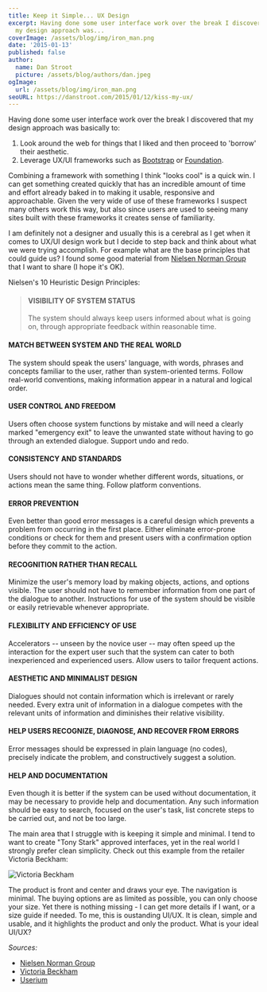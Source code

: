 ```yaml
---
title: Keep it Simple... UX Design
excerpt: Having done some user interface work over the break I discovered that
  my design approach was...
coverImage: /assets/blog/img/iron_man.png
date: '2015-01-13'
published: false
author:
  name: Dan Stroot
  picture: /assets/blog/authors/dan.jpeg
ogImage:
  url: /assets/blog/img/iron_man.png
seoURL: https://danstroot.com/2015/01/12/kiss-my-ux/
---
```


Having done some user interface work over the break I discovered that my design approach was basically to:

1. Look around the web for things that I liked and then proceed to 'borrow' their aesthetic.
2. Leverage UX/UI frameworks such as [Bootstrap](http://getbootstrap.com) or [Foundation](http://foundation.zurb.com/).

Combining a framework with something I think "looks cool" is a quick win. I can get something created quickly that has an incredible amount of time and effort already baked in to making it usable, responsive and approachable. Given the very wide of use of these frameworks I suspect many others work this way, but also since users are used to seeing many sites built with these frameworks it creates sense of familiarity.

I am definitely not a designer and usually this is a cerebral as I get when it comes to UX/UI design work but I decide to step back and think about what we were trying accomplish. For example what are the base principles that could guide us? I found some good material from [Nielsen Norman Group](http://www.nngroup.com/) that I want to share (I hope it's OK).

Nielsen's 10 Heuristic Design Principles:

> #### VISIBILITY OF SYSTEM STATUS
>
> The system should always keep users informed about what is going on, through appropriate feedback within reasonable time.

#### MATCH BETWEEN SYSTEM AND THE REAL WORLD

The system should speak the users' language, with words, phrases and concepts familiar to the user, rather than system-oriented terms. Follow real-world conventions, making information appear in a natural and logical order.

#### USER CONTROL AND FREEDOM

Users often choose system functions by mistake and will need a clearly marked "emergency exit" to leave the unwanted state without having to go through an extended dialogue. Support undo and redo.

#### CONSISTENCY AND STANDARDS

Users should not have to wonder whether different words, situations, or actions mean the same thing. Follow platform conventions.

#### ERROR PREVENTION

Even better than good error messages is a careful design which prevents a problem from occurring in the first place. Either eliminate error-prone conditions or check for them and present users with a confirmation option before they commit to the action.

#### RECOGNITION RATHER THAN RECALL

Minimize the user's memory load by making objects, actions, and options visible. The user should not have to remember information from one part of the dialogue to another. Instructions for use of the system should be visible or easily retrievable whenever appropriate.

#### FLEXIBILITY AND EFFICIENCY OF USE

Accelerators -- unseen by the novice user -- may often speed up the interaction for the expert user such that the system can cater to both inexperienced and experienced users. Allow users to tailor frequent actions.

#### AESTHETIC AND MINIMALIST DESIGN

Dialogues should not contain information which is irrelevant or rarely needed. Every extra unit of information in a dialogue competes with the relevant units of information and diminishes their relative visibility.

#### HELP USERS RECOGNIZE, DIAGNOSE, AND RECOVER FROM ERRORS

Error messages should be expressed in plain language (no codes), precisely indicate the problem, and constructively suggest a solution.

#### HELP AND DOCUMENTATION

Even though it is better if the system can be used without documentation, it may be necessary to provide help and documentation. Any such information should be easy to search, focused on the user's task, list concrete steps to be carried out, and not be too large.

The main area that I struggle with is keeping it simple and minimal. I tend to want to create "Tony Stark" approved interfaces, yet in the real world I strongly prefer clean simplicity. Check out this example from the retailer Victoria Beckham:

![Victoria Beckham](/img/VICTORIA_BECKHAM.png)

The product is front and center and draws your eye. The navigation is minimal. The buying options are as limited as possible, you can only choose your size. Yet there is nothing missing - I can get more details if I want, or a size guide if needed. To me, this is oustanding UI/UX. It is clean, simple and usable, and it highlights the product and only the product. What is your ideal UI/UX?

_Sources:_

- [Nielsen Norman Group](http://www.nngroup.com/)
- [Victoria Beckham](https://www.victoriabeckham.com)
- [Userium](https://userium.com/)
